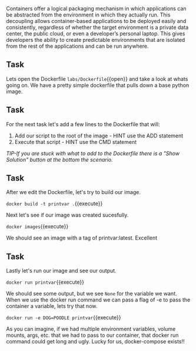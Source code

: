 Containers offer a logical packaging mechanism in which applications can be abstracted from the environment in which they actually run. This decoupling allows container-based applications to be deployed easily and consistently, regardless of whether the target environment is a private data center, the public cloud, or even a developer’s personal laptop. This gives developers the ability to create predictable environments that are isolated from the rest of the applications and can be run anywhere.

## Task
Lets open the Dockerfile `labs/Dockerfile`{{open}} and take a look at whats going on. We have a pretty simple dockerfile that pulls down a base python image. 

## Task
For the next task let's add a few lines to the Dockerfile that will:
1. Add our script to the root of the image - HINT use the ADD statement
2. Execute that script - HINT use the CMD statement 

*TIP-If you are stuck with what to add to the Dockerfile there is a "Show Solution" button at the bottom the scenario.*

## Task
After we edit the Dockerfile, let's try to build our image.

`docker build -t printvar .`{{execute}}

Next let's see if our image was created sucesfully.

`docker images`{{execute}}

We should see an image with a tag of printvar:latest. Excellent

## Task
Lastly let's run our image and see our output.

`docker run printvar`{{execute}}

We should see some output, but we see `None` for the variable we want. When we use the docker run command we can pass a flag of -e to pass the container a variable, lets try that now. 

`docker run -e DOG=POODLE printvar`{{execute}}

As you can imagine, if we had multiple environment variables, volume mounts, args, etc. that we had to pass to our container, that docker run command could get long and ugly. Lucky for us, docker-compose exists!!